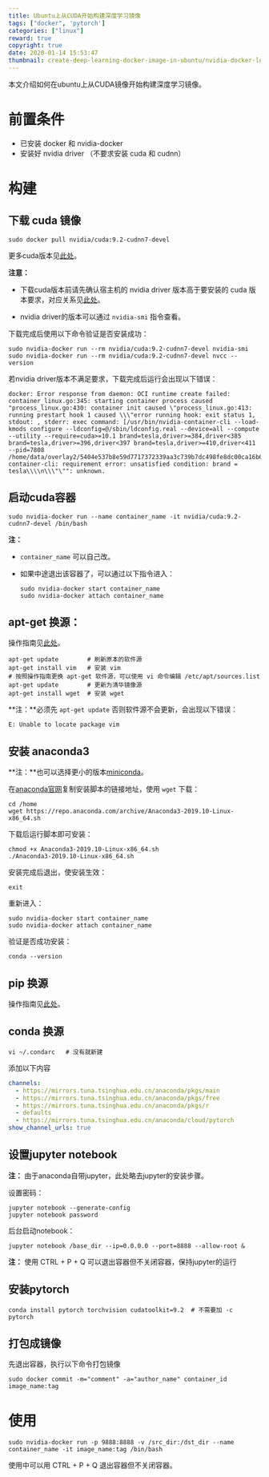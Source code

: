 ```yaml
---
title: Ubuntu上从CUDA开始构建深度学习镜像
tags: ["docker", 'pytorch']
categories: ["linux"]
reward: true
copyright: true
date: 2020-01-14 15:53:47
thumbnail: create-deep-learning-docker-image-in-ubuntu/nvidia-docker-logo.png
---
```






本文介绍如何在ubuntu上从CUDA镜像开始构建深度学习镜像。

<!--more-->

# 前置条件 

+ 已安装 docker 和 nvidia-docker
+ 安装好 nvidia driver （不要求安装 cuda 和 cudnn）

# 构建

## 下载 cuda 镜像

```shell
sudo docker pull nvidia/cuda:9.2-cudnn7-devel
```

更多cuda版本见[此处](https://hub.docker.com/r/nvidia/cuda/tags)。

**注意：** 

+ 下载cuda版本前请先确认宿主机的 nvidia driver 版本高于要安装的 cuda 版本要求，对应关系见[此处](https://github.com/NVIDIA/nvidia-docker/wiki/CUDA)。

+ nvidia driver的版本可以通过 `nvidia-smi` 指令查看。

下载完成后使用以下命令验证是否安装成功：

```shell
sudo nvidia-docker run --rm nvidia/cuda:9.2-cudnn7-devel nvidia-smi
sudo nvidia-docker run --rm nvidia/cuda:9.2-cudnn7-devel nvcc --version
```

若nvidia driver版本不满足要求，下载完成后运行会出现以下错误：

```
docker: Error response from daemon: OCI runtime create failed: container_linux.go:345: starting container process caused "process_linux.go:430: container init caused \"process_linux.go:413: running prestart hook 1 caused \\\"error running hook: exit status 1, stdout: , stderr: exec command: [/usr/bin/nvidia-container-cli --load-kmods configure --ldconfig=@/sbin/ldconfig.real --device=all --compute --utility --require=cuda>=10.1 brand=tesla,driver>=384,driver<385 brand=tesla,driver>=396,driver<397 brand=tesla,driver>=410,driver<411 --pid=7808 /home/data/overlay2/5404e537b8e59d7717372339aa3c739b7dc498fe8dc00ca16b69149edab4a498/merged]\\\\nnvidia-container-cli: requirement error: unsatisfied condition: brand = tesla\\\\n\\\"\"": unknown.
```



## 启动cuda容器

```shell
sudo nvidia-docker run --name container_name -it nvidia/cuda:9.2-cudnn7-devel /bin/bash
```

**注：** 

+ `container_name` 可以自己改。

+ 如果中途退出该容器了，可以通过以下指令进入：

  ```shell
  sudo nvidia-docker start container_name
  sudo nvidia-docker attach container_name
  ```

  



## apt-get 换源：

操作指南见[此处](https://mirrors.tuna.tsinghua.edu.cn/help/ubuntu/)。

```shell
apt-get update        # 刷新原本的软件源
apt-get install vim   # 安装 vim
# 按照操作指南更换 apt-get 软件源，可以使用 vi 命令编辑 /etc/apt/sources.list
apt-get update        # 更新为清华镜像源
apt-get install wget  # 安装 wget
```

**注：**必须先 `apt-get update` 否则软件源不会更新，会出现以下错误：

```
E: Unable to locate package vim
```





## 安装 anaconda3

**注：**也可以选择更小的版本[miniconda](https://docs.conda.io/en/latest/miniconda.html)。

在[anaconda官网](https://www.anaconda.com/distribution/#linux)复制安装脚本的链接地址，使用 `wget` 下载：

```shell
cd /home
wget https://repo.anaconda.com/archive/Anaconda3-2019.10-Linux-x86_64.sh
```

下载后运行脚本即可安装：

```shell
chmod +x Anaconda3-2019.10-Linux-x86_64.sh
./Anaconda3-2019.10-Linux-x86_64.sh
```

安装完成后退出，使安装生效：

```shell
exit
```

重新进入：

```shell
sudo nvidia-docker start container_name
sudo nvidia-docker attach container_name
```

验证是否成功安装：

```shell
conda --version
```



## pip 换源

操作指南见[此处](https://mirrors.tuna.tsinghua.edu.cn/help/pypi/)。



## conda 换源

```shell
vi ~/.condarc   # 没有就新建
```

添加以下内容

```yaml
channels:
  - https://mirrors.tuna.tsinghua.edu.cn/anaconda/pkgs/main
  - https://mirrors.tuna.tsinghua.edu.cn/anaconda/pkgs/free
  - https://mirrors.tuna.tsinghua.edu.cn/anaconda/pkgs/r
  - defaults
  - https://mirrors.tuna.tsinghua.edu.cn/anaconda/cloud/pytorch
show_channel_urls: true
```



## 设置jupyter notebook

**注：** 由于anaconda自带jupyter，此处略去jupyter的安装步骤。

设置密码：

```shell
jupyter notebook --generate-config
jupyter notebook password
```

后台启动notebook：

```shell
jupyter notebook /base_dir --ip=0.0.0.0 --port=8888 --allow-root &
```

**注：** 使用 CTRL + P + Q 可以退出容器但不关闭容器，保持jupyter的运行



## 安装pytorch

```shell
conda install pytorch torchvision cudatoolkit=9.2  # 不需要加 -c pytorch
```



## 打包成镜像

先退出容器，执行以下命令打包镜像

```shell
sudo docker commit -m="comment" -a="author_name" container_id image_name:tag
```



# 使用

```shell
sudo nvidia-docker run -p 9888:8888 -v /src_dir:/dst_dir --name container_name -it image_name:tag /bin/bash
```

使用中可以用 CTRL + P + Q 退出容器但不关闭容器。

